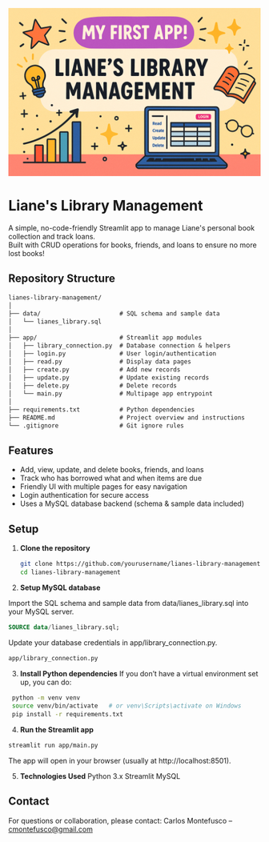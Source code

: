 ![Banner](bannerLiane.png)

# Liane's Library Management

A simple, no-code-friendly Streamlit app to manage Liane's personal book collection and track loans.  
Built with CRUD operations for books, friends, and loans to ensure no more lost books!

## Repository Structure
  ```pgsql
lianes-library-management/
│
├── data/                      # SQL schema and sample data
│   └── lianes_library.sql
│
├── app/                       # Streamlit app modules
│   ├── library_connection.py  # Database connection & helpers
│   ├── login.py               # User login/authentication
│   ├── read.py                # Display data pages
│   ├── create.py              # Add new records
│   ├── update.py              # Update existing records
│   ├── delete.py              # Delete records
│   └── main.py                # Multipage app entrypoint
│
├── requirements.txt           # Python dependencies
├── README.md                  # Project overview and instructions
└── .gitignore                 # Git ignore rules
  ```

## Features

- Add, view, update, and delete books, friends, and loans  
- Track who has borrowed what and when items are due  
- Friendly UI with multiple pages for easy navigation  
- Login authentication for secure access  
- Uses a MySQL database backend (schema & sample data included)

## Setup

1. **Clone the repository**  
   ```bash
   git clone https://github.com/yourusername/lianes-library-management.git
   cd lianes-library-management
   ```
2. **Setup MySQL database** 

Import the SQL schema and sample data from data/lianes_library.sql into your MySQL server.
   ```sql
   SOURCE data/lianes_library.sql;
   ```
Update your database credentials in app/library_connection.py.
   ```bash
   app/library_connection.py
   ```
3. **Install Python dependencies**
   If you don’t have a virtual environment set up, you can do:
  ```bash
   python -m venv venv
   source venv/bin/activate   # or venv\Scripts\activate on Windows
   pip install -r requirements.txt
  ```
4. **Run the Streamlit app**
  ```bash
  streamlit run app/main.py
  ```
The app will open in your browser (usually at http://localhost:8501).

5. **Technologies Used**
Python 3.x
Streamlit
MySQL

## Contact
For questions or collaboration, please contact:
Carlos Montefusco – cmontefusco@gmail.com



